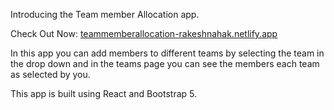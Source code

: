 Introducing the Team member Allocation app.

Check Out Now: [teammemberallocation-rakeshnahak.netlify.app](teammemberallocation-rakeshnahak.netlify.app)

In this app you can add members to different teams by selecting the team in the drop down and in the teams page you can see the members each team as selected by you.

This app is built using React and Bootstrap 5.
